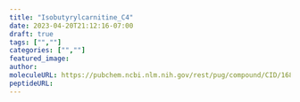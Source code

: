 ```yaml
---
title: "Isobutyrylcarnitine_C4"
date: 2023-04-20T21:12:16-07:00
draft: true
tags: ["",""]
categories: ["",""]
featured_image: 
author: 
moleculeURL: https://pubchem.ncbi.nlm.nih.gov/rest/pug/compound/CID/168379/record/SDF/?record_type=3d&response_type=display
peptideURL:
---
```

